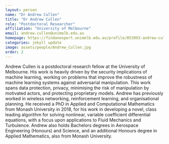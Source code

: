 ```yaml
---
layout: person
name: "Dr Andrew Cullen"
title: "Dr Andrew Cullen"
role: "Postdoctoral Researcher"
affiliation: "University of Melbourne"
email: andrew.cullen@unimelb.edu.au
homepage: https://findanexpert.unimelb.edu.au/profile/853993-andrew-cullen
categories: jekyll update
image: assets/people/Andrew_Cullen.jpg
order: 2
---
```

Andrew Cullen is a postdoctoral research fellow at the University of Melbourne. His work is heavily driven by the security implications of machine learning, working on problems that improve the robustness of machine learning systems against adversarial manipulation. This work spans data protection, privacy, minimising the risk of manipulation by motivated actors, and protecting proprietary models. Andrew has previously worked in wireless networking, reinforcement learning, and organisational planning. He received a PhD in Applied and Computational Mathematics from Monash University in 2018, for his work in developing a novel, class leading algorithm for solving nonlinear, variable coefficient differential equations, with a focus upon applications to Fluid Mechanics and Turbulence. Andrew also holds Bachelors degrees in Aerospace Engineering (Honours) and Science, and an additional Honours degree in Applied Mathematics, also from Monash University.


